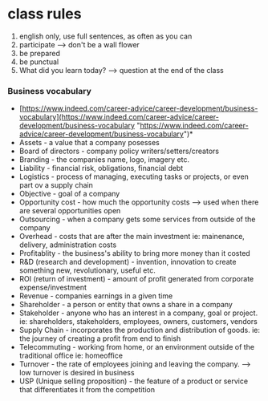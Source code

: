 
# class rules
1. english only, use full sentences, as often as you can
2. participate --> don't be a wall flower
3. be prepared
4. be punctual
5. What did you learn today? --> question at the end of the class

### Business vocabulary
- [https://www.indeed.com/career-advice/career-development/business-vocabulary](https://www.indeed.com/career-advice/career-development/business-vocabulary "https://www.indeed.com/career-advice/career-development/business-vocabulary")*
- Assets - a value that a company posesses
- Board of directors - company policy writers/setters/creators
- Branding - the companies name, logo, imagery etc.
- Liability - financial risk, obligations, financial debt
- Logistics - process of managing, executing tasks or projects, or even part ov a supply chain
- Objective - goal of a company
- Opportunity cost - how much the opportunity costs --> used when there are several opportunities open
- Outsourcing - when a company gets some services from outside of the company
- Overhead - costs that are after the main investment ie: mainenance, delivery, administration costs
- Profitablity - the business's ability to bring more money than it costed
- R&D (research and development) - invention, innovation to create something new, revolutionary, useful etc.
- ROI (return of investment) - amount of profit generated from corporate expense/investment
- Revenue - companies earnings in a given time
- Shareholder - a person or entity that owns a share in a company
- Stakeholder - anyone who has an interest in a company, goal or project. ie: shareholders, stakeholders, employees, owners, customers, vendors 
- Supply Chain - incorporates the production and distribution of goods. ie: the journey of creating a profit from end to finish
- Telecommuting - working from home, or an environment outside of the traditional office ie: homeoffice
- Turnover - the rate of employees joining and leaving the company. --> low turnover is desired in business
- USP (Unique selling proposition) - the feature of a product or service that differentiates it from the competition 